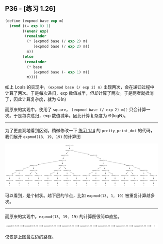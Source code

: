 ## P36 - [练习 1.26]

``` Scheme
(define (expmod base exp m)
  (cond ((= exp 0) 1)
        ((even? exp)
         (remainder 
          (* (expmod base (/ exp 2) m)
             (expmod base (/ exp 2) m))
          m))
        (else
         (remainder 
          (* base 
             (expmod base (- exp 1) m))
          m))))
```

如上 Louis 的实现中，`(expmod base (/ exp 2) m)` 出现两次，会在递归过程中计算了两次。于是每次递归，exp 数值减半，但却计算了两次。于是两者就抵消了，因此计算复杂度，就为 Θ(n)

而原来的实现中，使用了 `square`， `(expmod base (/ exp 2) m))` 只会计算一次。于是每次递归，exp 数值减半。因此计算复杂度为 Θ(logN)。

------

为了更直观地看到区别。稍微修改一下 [练习 1.14](./exercise_1_14.md) 的 `pretty_print_dot` 的代码，我们展开 `expmod(13, 19, 19)` 的计算图

<img src="./exercise_1_26_0.svg" />

可以看到，是个树状。越下层的节点，比如 `expmod(13, 1, 19)` 被重复计算越多次。

------

而原来的实现中，`expmod(13, 19, 19)` 的计算图很简单直接。

<img src="./exercise_1_26_1.svg" />

仅仅是上图最左边的路径。





